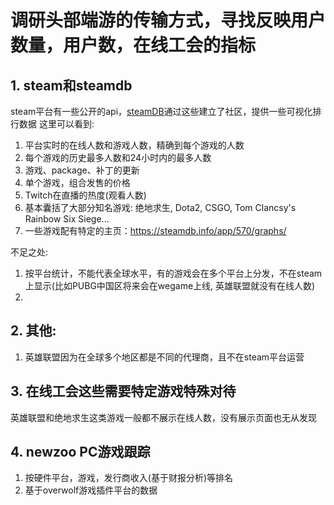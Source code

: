 # 调研头部端游的传输方式，寻找反映用户数量，用户数，在线工会的指标


## 1. steam和steamdb
steam平台有一些公开的api，[steamDB](https://steamdb.info)通过这些建立了社区，提供一些可视化排行数据
这里可以看到: 
1. 平台实时的在线人数和游戏人数，精确到每个游戏的人数
2. 每个游戏的历史最多人数和24小时内的最多人数
3. 游戏、package、补丁的更新
4. 单个游戏，组合发售的价格
5. Twitch在直播的热度(观看人数)
6. 基本囊括了大部分知名游戏: 绝地求生, Dota2, CSGO, Tom Clancsy's Rainbow Six Siege...
7. 一些游戏配有特定的主页：https://steamdb.info/app/570/graphs/

不足之处:
1. 按平台统计，不能代表全球水平，有的游戏会在多个平台上分发，不在steam上显示(比如PUBG中国区将来会在wegame上线, 英雄联盟就没有在线人数)
2. 

## 2. 其他: 
1. 英雄联盟因为在全球多个地区都是不同的代理商，且不在steam平台运营


## 3. 在线工会这些需要特定游戏特殊对待
英雄联盟和绝地求生这类游戏一般都不展示在线人数，没有展示页面也无从发现

## 4. newzoo PC游戏跟踪
1. 按硬件平台，游戏，发行商收入(基于财报分析)等排名
2. 基于overwolf游戏插件平台的数据